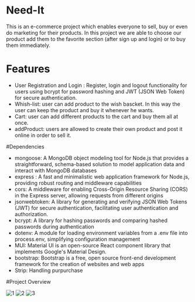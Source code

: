 # Need-It
This is an e-commerce project which enables everyone to sell, buy or even do marketing for their products.
In this project we are able to choose our product add them to the favorite section (after sign up and login) or to buy them immediately. 

# Features

+ User Registration and Login : Register, login and logout functionality for users using bcrypt for password hashing and JWT (JSON Web Token) for secure authentication.
+ Whish-list: user can add product to the wish bascket. In this way the user can keep the product and buy it whenever he wants.
+ Cart: user can add different products to the cart and buy them all at once.
+ addProduct: users are allowed to create their own product and post it online in order to sell it. 

#Dependencies

+ mongoose: A MongoDB object modeling tool for Node.js that provides a straightforward, schema-based solution to model application data and interact with MongoDB databases
+ express : A fast and minimalistic web application framework for Node.js, providing robust routing and middleware capabilities
+ cors: A middleware for enabling Cross-Origin Resource Sharing (CORS) in the Express server, allowing requests from different origins
+ jsonwebtoken: A library for generating and verifying JSON Web Tokens (JWT) for secure authentication, facilitating user authentication and authorization.
+ bcrypt: A library for hashing passwords and comparing hashed passwords during authentication
+ dotenv: A module for loading environment variables from a .env file into process.env, simplifying configuration management
+ MUI: Material UI is an open-source React component library that implements Google's Material Design.
+ bootstrap: Bootstrap is a free, open source front-end development framework for the creation of websites and web apps
+ Strip: Handling purpurchase

#Project Overview


![1](https://github.com/jamshidbahadori19/Need-It/assets/90925794/75893d82-58e4-410f-897f-16f9776d6314)
![2](https://github.com/jamshidbahadori19/Need-It/assets/90925794/14c7c982-904a-4d52-875f-ab967db490f7)
![3](https://github.com/jamshidbahadori19/Need-It/assets/90925794/9aa6afc4-9d8e-4bdb-8a32-dc1c293aa5ee)


